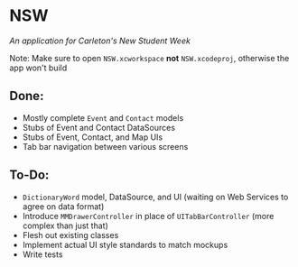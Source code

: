 NSW
===
*An application for Carleton's New Student Week*

Note: Make sure to open ```NSW.xcworkspace``` **not** ```NSW.xcodeproj```, otherwise the app won't build

Done:
---
- Mostly complete ```Event``` and ```Contact``` models
- Stubs of Event and Contact DataSources
- Stubs of Event, Contact, and Map UIs
- Tab bar navigation between various screens

To-Do:
---
- ```DictionaryWord``` model, DataSource, and UI (waiting on Web Services to agree on data format)
- Introduce ```MMDrawerController``` in place of ```UITabBarController``` (more complex than just that)
- Flesh out existing classes
- Implement actual UI style standards to match mockups
- Write tests
